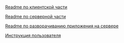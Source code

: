 [Readme по клиентской части](https://github.com/manInit/school/wiki/FE-readme)


[Readme по серверной части](https://github.com/manInit/school/wiki/BE-readme)


[Readme по разворачиванию приложения на сервере](https://github.com/manInit/school/wiki/Deploy-readme)


[Инструкция пользователя](https://github.com/manInit/school/wiki/User-guide)
